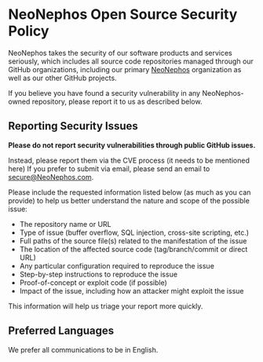 <!-- START SAP SECURITY.MD V0.0.1 BLOCK -->
<!-- Please do not remove the version header, this is needed for automatic updates of the SECURITY.md -->
# NeoNephos Open Source Security Policy

NeoNephos takes the security of our software products and services seriously, which includes all source code repositories managed through our GitHub organizations, including our primary [NeoNephos](https://github.com/NeoNephos) organization as well as our other GitHub projects.

If you believe you have found a security vulnerability in any NeoNephos-owned repository, please report it to us as described below.

## Reporting Security Issues

**Please do not report security vulnerabilities through public GitHub issues.**

Instead, please report them via the CVE process (it needs to be mentioned here)
If you prefer to submit via email, please send an email to [secure@NeoNephos.com](mailto:secure@NeoNephos.com).

Please include the requested information listed below (as much as you can provide) to help us better understand the nature and scope of the possible issue:

  - The repository name or URL
  - Type of issue (buffer overflow, SQL injection, cross-site scripting, etc.)
  - Full paths of the source file(s) related to the manifestation of the issue
  - The location of the affected source code (tag/branch/commit or direct URL)
  - Any particular configuration required to reproduce the issue
  - Step-by-step instructions to reproduce the issue
  - Proof-of-concept or exploit code (if possible)
  - Impact of the issue, including how an attacker might exploit the issue

This information will help us triage your report more quickly.

## Preferred Languages

We prefer all communications to be in English.

<!-- END SAP SECURITY.MD V0.0.1 BLOCK -->
